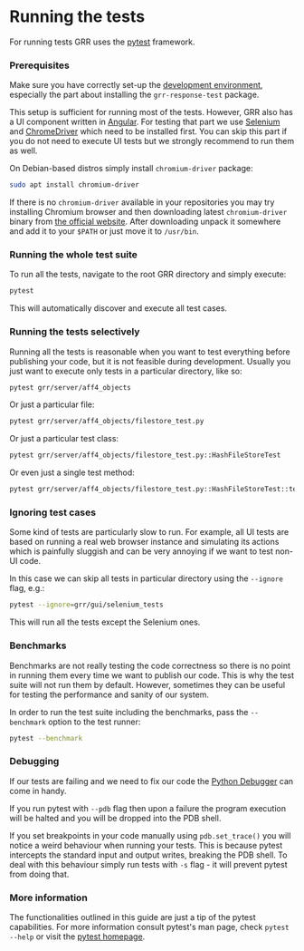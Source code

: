 # Running the tests

For running tests GRR uses the [pytest](https://pytest.org) framework.

### Prerequisites

Make sure you have correctly set-up the
[development environment](setting-up-dev-env.md), especially the part about
installing the `grr-response-test` package.

This setup is sufficient for running most of the tests. However, GRR also has
a UI component written in [Angular](https://angular.io/). For testing that part
we use [Selenium](http://seleniumhq.org) and
[ChromeDriver](https://sites.google.com/a/chromium.org/chromedriver/) which need
to be installed first. You can skip this part if you do not need to execute UI
tests but we strongly recommend to run them as well.

On Debian-based distros simply install `chromium-driver` package:

```bash
sudo apt install chromium-driver
```

If there is no `chromium-driver` available in your repositories you may try
installing Chromium browser and then downloading latest `chromium-driver` binary
from [the official website](https://sites.google.com/a/chromium.org/chromedriver/downloads).
After downloading unpack it somewhere and add it to your `$PATH` or just move it
to `/usr/bin`.

### Running the whole test suite

To run all the tests, navigate to the root GRR directory and simply execute:

```bash
pytest
```

This will automatically discover and execute all test cases.

### Running the tests selectively

Running all the tests is reasonable when you want to test everything before
publishing your code, but it is not feasible during development. Usually you
just want to execute only tests in a particular directory, like so:

```bash
pytest grr/server/aff4_objects
```

Or just a particular file:

```bash
pytest grr/server/aff4_objects/filestore_test.py
```

Or just a particular test class:

```bash
pytest grr/server/aff4_objects/filestore_test.py::HashFileStoreTest
```

Or even just a single test method:

```bash
pytest grr/server/aff4_objects/filestore_test.py::HashFileStoreTest::testListHashes
```

### Ignoring test cases

Some kind of tests are particularly slow to run. For example, all UI tests are
based on running a real web browser instance and simulating its actions which is
painfully sluggish and can be very annoying if we want to test non-UI code.

In this case we can skip all tests in particular directory using the `--ignore`
flag, e.g.:

```bash
pytest --ignore=grr/gui/selenium_tests
```

This will run all the tests except the Selenium ones.

### Benchmarks

Benchmarks are not really testing the code correctness so there is no point in
running them every time we want to publish our code. This is why the test suite
will not run them by default. However, sometimes they can be useful for testing
the performance and sanity of our system.

In order to run the test suite including the benchmarks, pass the `--benchmark`
option to the test runner:

```bash
pytest --benchmark
```

### Debugging

If our tests are failing and we need to fix our code the
[Python Debugger](https://docs.python.org/3/library/pdb.html) can come in handy.

If you run pytest with `--pdb` flag then upon a failure the program execution
will be halted and you will be dropped into the PDB shell.

If you set breakpoints in your code manually using `pdb.set_trace()` you will
notice a weird behaviour when running your tests. This is because pytest
intercepts the standard input and output writes, breaking the PDB shell. To deal
with this behaviour simply run tests with `-s` flag - it will prevent pytest
from doing that.

### More information

The functionalities outlined in this guide are just a tip of the pytest
capabilities. For more information consult pytest's man page, check
`pytest --help` or visit the [pytest homepage](https://pytest.org).
